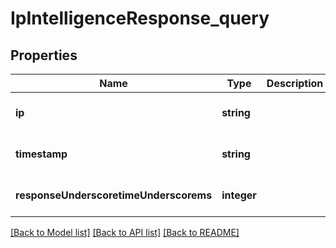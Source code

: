# IpIntelligenceResponse_query

## Properties
Name | Type | Description | Notes
------------ | ------------- | ------------- | -------------
**ip** | **string** |  | [optional] [default to null]
**timestamp** | **string** |  | [optional] [default to null]
**responseUnderscoretimeUnderscorems** | **integer** |  | [optional] [default to null]

[[Back to Model list]](../README.md#documentation-for-models) [[Back to API list]](../README.md#documentation-for-api-endpoints) [[Back to README]](../README.md)


